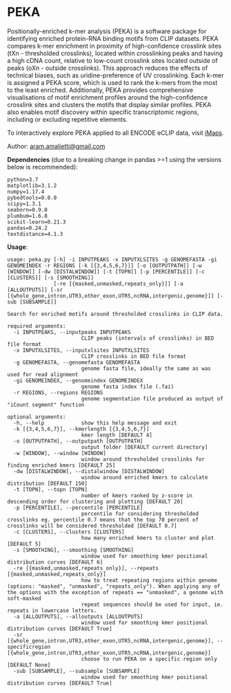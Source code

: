 # PEKA
Positionally-enriched k-mer analysis (PEKA) is a software package for identifying enriched protein-RNA binding motifs from CLIP datasets. PEKA compares k-mer enrichment in proximity of high-confidence crosslink sites (tXn - thresholded crosslinks), located within crosslinking peaks and having a high cDNA count, relative to low-count crosslink sites located outside of peaks (oXn - outside crosslinks). This approach reduces the effects of technical biases, such as uridine-preference of UV crosslinking. Each k-mer is assigned a PEKA score, which is used to rank the k-mers from the most to the least enriched. Additionally, PEKA provides comprehensive visualisations of motif enrichment profiles around the high-confidence crosslink sites and clusters the motifs that display similar profiles. PEKA also enables motif discovery within specific transcriptomic regions, including or excluding repetitive elements.

To interactively explore PEKA applied to all ENCODE eCLIP data, visit [iMaps](https://imaps.goodwright.org/apps/peka/).

Author: aram.amalietti@gmail.com


**Dependencies** (due to a breaking change in pandas >=1 using the versions below is recommended):
```
python=3.7
matplotlib=3.1.2
numpy=1.17.4
pybedtools=0.8.0
scipy=1.3.1
seaborn=0.9.0
plumbum=1.6.8
scikit-learn=0.21.3
pandas=0.24.2
textdistance=4.1.3
```
**Usage**:
```
usage: peka.py [-h] -i INPUTPEAKS -x INPUTXLSITES -g GENOMEFASTA -gi GENOMEINDEX -r REGIONS [-k [{3,4,5,6,7}]] [-o [OUTPUTPATH]] [-w [WINDOW]] [-dw [DISTALWINDOW]] [-t [TOPN]] [-p [PERCENTILE]] [-c [CLUSTERS]] [-s [SMOOTHING]]
               [-re [{masked,unmasked,repeats_only}]] [-a [ALLOUTPUTS]] [-sr [{whole_gene,intron,UTR3,other_exon,UTR5,ncRNA,intergenic,genome}]] [-sub [SUBSAMPLE]]

Search for enriched motifs around thresholded crosslinks in CLIP data.

required arguments:
  -i INPUTPEAKS, --inputpeaks INPUTPEAKS
                        CLIP peaks (intervals of crosslinks) in BED file format
  -x INPUTXLSITES, --inputxlsites INPUTXLSITES
                        CLIP crosslinks in BED file format
  -g GENOMEFASTA, --genomefasta GENOMEFASTA
                        genome fasta file, ideally the same as was used for read alignment
  -gi GENOMEINDEX, --genomeindex GENOMEINDEX
                        genome fasta index file (.fai)
  -r REGIONS, --regions REGIONS
                        genome segmentation file produced as output of "iCount segment" function

optional arguments:
  -h, --help            show this help message and exit
  -k [{3,4,5,6,7}], --kmerlength [{3,4,5,6,7}]
                        kmer length [DEFAULT 4]
  -o [OUTPUTPATH], --outputpath [OUTPUTPATH]
                        output folder [DEFAULT current directory]
  -w [WINDOW], --window [WINDOW]
                        window around thresholded crosslinks for finding enriched kmers [DEFAULT 25]
  -dw [DISTALWINDOW], --distalwindow [DISTALWINDOW]
                        window around enriched kmers to calculate distribution [DEFAULT 150]
  -t [TOPN], --topn [TOPN]
                        number of kmers ranked by z-score in descending order for clustering and plotting [DEFAULT 20]
  -p [PERCENTILE], --percentile [PERCENTILE]
                        percentile for considering thresholded crosslinks eg. percentile 0.7 means that the top 70 percent of crosslinks will be considered thresholded [DEFAULT 0.7]
  -c [CLUSTERS], --clusters [CLUSTERS]
                        how many enriched kmers to cluster and plot [DEFAULT 5]
  -s [SMOOTHING], --smoothing [SMOOTHING]
                        window used for smoothing kmer positional distribution curves [DEFAULT 6]
  -re [{masked,unmasked,repeats_only}], --repeats [{masked,unmasked,repeats_only}]
                        how to treat repeating regions within genome (options: "masked", "unmasked", "repeats_only"). When applying any of the options with the exception of repeats == "unmasked", a genome with soft-masked
                        repeat sequences should be used for input, ie. repeats in lowercase letters.
  -a [ALLOUTPUTS], --alloutputs [ALLOUTPUTS]
                        window used for smoothing kmer positional distribution curves [DEFAULT True]
  -sr [{whole_gene,intron,UTR3,other_exon,UTR5,ncRNA,intergenic,genome}], --specificregion [{whole_gene,intron,UTR3,other_exon,UTR5,ncRNA,intergenic,genome}]
                        choose to run PEKA on a specific region only [DEFAULT None]
  -sub [SUBSAMPLE], --subsample [SUBSAMPLE]
                        window used for smoothing kmer positional distribution curves [DEFAULT True]
```